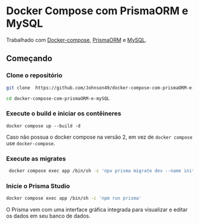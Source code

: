 # Docker Compose com PrismaORM e MySQL

Trabalhado com [Docker-compose](https://docs.docker.com/compose/), [PrismaORM](https://www.prisma.io) e [MySQL](https://www.mysql.com/).

## Começando

### Clone o repositório

```bash
git clone  https://github.com/Johnson49/docker-compose-com-prismaORM-e-mySQL.git

cd docker-compose-com-prismaORM-e-mySQL
```

### Execute o build e iniciar os contêineres

```docker
docker compose up --build -d
```

Caso não possua o docker compose na versão 2, em vez de `docker compose` use `docker-compose`.

### Execute as migrates

```bash
 docker compose exec app /bin/sh -c 'npx prisma migrate dev --name init'
```

### Inicie o Prisma Studio

```bash
docker compose exec app /bin/sh -c 'npm run prisma'
```

O Prisma vem com uma interface gráfica integrada para visualizar e editar os dados em seu banco de dados.
